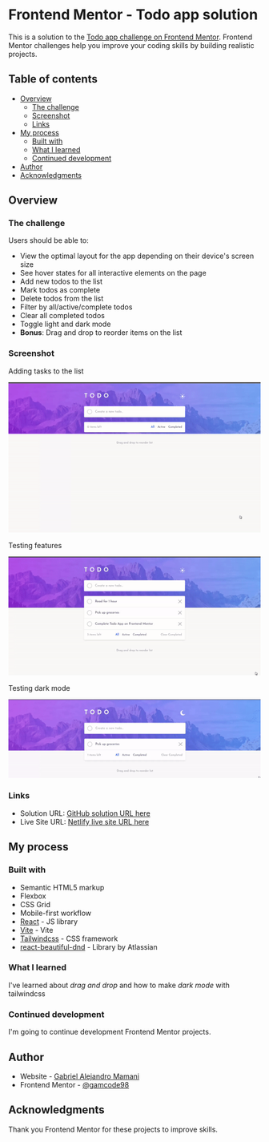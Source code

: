 # Frontend Mentor - Todo app solution

This is a solution to the [Todo app challenge on Frontend Mentor](https://www.frontendmentor.io/challenges/todo-app-Su1_KokOW). Frontend Mentor challenges help you improve your coding skills by building realistic projects.

## Table of contents

- [Overview](#overview)
  - [The challenge](#the-challenge)
  - [Screenshot](#screenshot)
  - [Links](#links)
- [My process](#my-process)
  - [Built with](#built-with)
  - [What I learned](#what-i-learned)
  - [Continued development](#continued-development)
- [Author](#author)
- [Acknowledgments](#acknowledgments)

## Overview

### The challenge

Users should be able to:

- View the optimal layout for the app depending on their device's screen size
- See hover states for all interactive elements on the page
- Add new todos to the list
- Mark todos as complete
- Delete todos from the list
- Filter by all/active/complete todos
- Clear all completed todos
- Toggle light and dark mode
- **Bonus**: Drag and drop to reorder items on the list

### Screenshot

Adding tasks to the list

![step1](/public/step1.gif)

Testing features

![step2](/public/step2.gif)

Testing dark mode

![step3](/public/step3.gif)

### Links

- Solution URL: [GitHub solution URL here](https://github.com/gamcode98/todo-app)
- Live Site URL: [Netlify live site URL here](https://todo-app-gamcode.netlify.app/)

## My process

### Built with

- Semantic HTML5 markup
- Flexbox
- CSS Grid
- Mobile-first workflow
- [React](https://reactjs.org/) - JS library
- [Vite](https://vitejs.dev/) - Vite
- [Tailwindcss](https://tailwindcss.com/) - CSS framework
- [react-beautiful-dnd](https://www.npmjs.com/package/react-beautiful-dnd) - Library by Atlassian

### What I learned

I've learned about _drag and drop_ and how to make _dark mode_ with tailwindcss

### Continued development

I'm going to continue development Frontend Mentor projects.

## Author

- Website - [Gabriel Alejandro Mamani](https://portfolio-gamcode.netlify.app/)
- Frontend Mentor - [@gamcode98](https://www.frontendmentor.io/profile/gamcode98)

## Acknowledgments

Thank you Frontend Mentor for these projects to improve skills.
